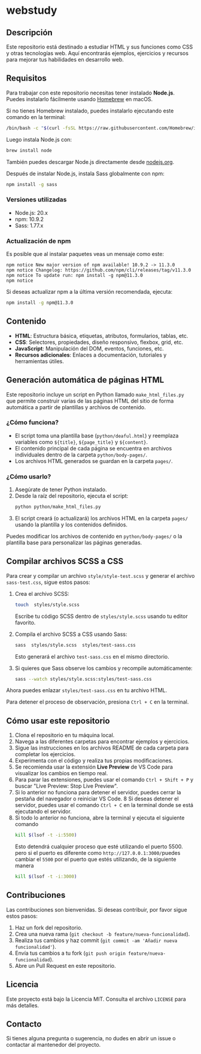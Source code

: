 # webstudy
## Descripción

Este repositorio está destinado a estudiar HTML y sus funciones como CSS y otras tecnologías web. Aquí encontrarás ejemplos, ejercicios y recursos para mejorar tus habilidades en desarrollo web.

## Requisitos

Para trabajar con este repositorio necesitas tener instalado **Node.js**.  
Puedes instalarlo fácilmente usando [Homebrew](https://brew.sh/) en macOS.

Si no tienes Homebrew instalado, puedes instalarlo ejecutando este comando en la terminal:
```bash
/bin/bash -c "$(curl -fsSL https://raw.githubusercontent.com/Homebrew/install/HEAD/install.sh)"
```

Luego instala Node.js con:
```bash
brew install node
```

También puedes descargar Node.js directamente desde [nodejs.org](https://nodejs.org/).

Después de instalar Node.js, instala Sass globalmente con npm:
```bash
npm install -g sass
```

### Versiones utilizadas

- Node.js: 20.x
- npm: 10.9.2
- Sass: 1.77.x

### Actualización de npm

Es posible que al instalar paquetes veas un mensaje como este:

```
npm notice New major version of npm available! 10.9.2 -> 11.3.0
npm notice Changelog: https://github.com/npm/cli/releases/tag/v11.3.0
npm notice To update run: npm install -g npm@11.3.0
npm notice
```

Si deseas actualizar npm a la última versión recomendada, ejecuta:

```bash
npm install -g npm@11.3.0
```

## Contenido

- **HTML**: Estructura básica, etiquetas, atributos, formularios, tablas, etc.
- **CSS**: Selectores, propiedades, diseño responsivo, flexbox, grid, etc.
- **JavaScript**: Manipulación del DOM, eventos, funciones, etc.
- **Recursos adicionales**: Enlaces a documentación, tutoriales y herramientas útiles.

## Generación automática de páginas HTML

Este repositorio incluye un script en Python llamado `make_html_files.py` que permite construir varias de las páginas HTML del sitio de forma automática a partir de plantillas y archivos de contenido.

### ¿Cómo funciona?

- El script toma una plantilla base (`python/deaful.html`) y reemplaza variables como `${title}`, `${page_title}` y `${content}`.
- El contenido principal de cada página se encuentra en archivos individuales dentro de la carpeta `python/body-pages/`.
- Los archivos HTML generados se guardan en la carpeta `pages/`.

### ¿Cómo usarlo?

1. Asegúrate de tener Python instalado.
2. Desde la raíz del repositorio, ejecuta el script:
   ```bash
   python python/make_html_files.py
   ```
3. El script creará (o actualizará) los archivos HTML en la carpeta `pages/` usando la plantilla y los contenidos definidos.

Puedes modificar los archivos de contenido en `python/body-pages/` o la plantilla base para personalizar las páginas generadas.

## Compilar archivos SCSS a CSS

Para crear y compilar un archivo `style/style-test.scss` y generar el archivo `sass-test.css`, sigue estos pasos:

1. Crea el archivo SCSS:
   ```bash
   touch  styles/style.scss 
   ```
   Escribe tu código SCSS dentro de ` styles/style.scss ` usando tu editor favorito.

2. Compila el archivo SCSS a CSS usando Sass:
   ```bash
   sass  styles/style.scss  styles/test-sass.css
   ```
   Esto generará el archivo `test-sass.css` en el mismo directorio.

3. Si quieres que Sass observe los cambios y recompile automáticamente:
   ```bash
   sass --watch styles/style.scss:styles/test-sass.css
   ```

Ahora puedes enlazar `styles/test-sass.css` en tu archivo HTML.

Para detener el proceso de observación, presiona `Ctrl + C` en la terminal.

## Cómo usar este repositorio

1. Clona el repositorio en tu máquina local.
2. Navega a las diferentes carpetas para encontrar ejemplos y ejercicios.
3. Sigue las instrucciones en los archivos README de cada carpeta para completar los ejercicios.
4. Experimenta con el código y realiza tus propias modificaciones.
5. Se recomienda usar la extensión **Live Preview** de VS Code para visualizar los cambios en tiempo real.
6. Para parar las extensiones, puedes usar el comando `Ctrl + Shift + P` y buscar "Live Preview: Stop Live Preview".
7. Si lo anterior no funciona para detener el servidor, puedes cerrar la pestaña del navegador o reiniciar VS Code.
8 Si deseas detener el servidor, puedes usar el comando `Ctrl + C` en la terminal donde se está ejecutando el servidor.
9. Si todo lo anterior no funciona,  abre la terminal y ejecuta el siguiente comando 
   ```bash
   kill $(lsof -t -i:5500)
   ```
   Esto detendrá cualquier proceso que esté utilizando el puerto 5500.
   pero si el puerto es diferente como `http://127.0.0.1:3000/`puedes cambiar el `5500` por el puerto que estés utilizando, de la siguiente manera
    ```bash
    kill $(lsof -t -i:3000)
    ```

## Contribuciones

Las contribuciones son bienvenidas. Si deseas contribuir, por favor sigue estos pasos:

1. Haz un fork del repositorio.
2. Crea una nueva rama (`git checkout -b feature/nueva-funcionalidad`).
3. Realiza tus cambios y haz commit (`git commit -am 'Añadir nueva funcionalidad'`).
4. Envía tus cambios a tu fork (`git push origin feature/nueva-funcionalidad`).
5. Abre un Pull Request en este repositorio.

## Licencia

Este proyecto está bajo la Licencia MIT. Consulta el archivo `LICENSE` para más detalles.

## Contacto

Si tienes alguna pregunta o sugerencia, no dudes en abrir un issue o contactar al mantenedor del proyecto.